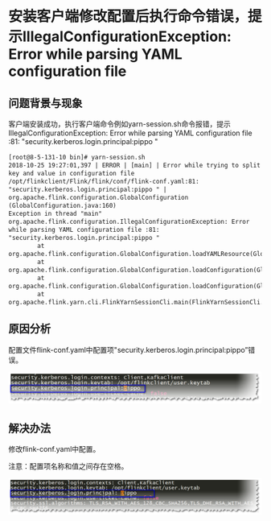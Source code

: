 # 安装客户端修改配置后执行命令错误，提示IllegalConfigurationException: Error while parsing YAML configuration file<a name="mrs_03_0134"></a>

## 问题背景与现象<a name="zh-cn_topic_0167276087_section370710207470"></a>

客户端安装成功，执行客户端命令例如yarn-session.sh命令报错，提示IllegalConfigurationException: Error while parsing YAML configuration file :81: "security.kerberos.login.principal:pippo "

```
[root@8-5-131-10 bin]# yarn-session.sh
2018-10-25 19:27:01,397 | ERROR | [main] | Error while trying to split key and value in configuration file /opt/flinkclient/Flink/flink/conf/flink-conf.yaml:81: "security.kerberos.login.principal:pippo " | org.apache.flink.configuration.GlobalConfiguration (GlobalConfiguration.java:160)
Exception in thread "main" org.apache.flink.configuration.IllegalConfigurationException: Error while parsing YAML configuration file :81: "security.kerberos.login.principal:pippo "
        at org.apache.flink.configuration.GlobalConfiguration.loadYAMLResource(GlobalConfiguration.java:161)
        at org.apache.flink.configuration.GlobalConfiguration.loadConfiguration(GlobalConfiguration.java:112)
        at org.apache.flink.configuration.GlobalConfiguration.loadConfiguration(GlobalConfiguration.java:79)
        at org.apache.flink.yarn.cli.FlinkYarnSessionCli.main(FlinkYarnSessionCli.java:482)
```

## 原因分析<a name="zh-cn_topic_0167276087_section19940122851412"></a>

配置文件flink-conf.yaml中配置项"security.kerberos.login.principal:pippo”错误。

![](figures/zh-cn_image_0264281799.png)

## 解决办法<a name="zh-cn_topic_0167276087_section359043201"></a>

修改flink-conf.yaml中配置。

注意：配置项名称和值之间存在空格。

![](figures/zh-cn_image_0264281646.png)

